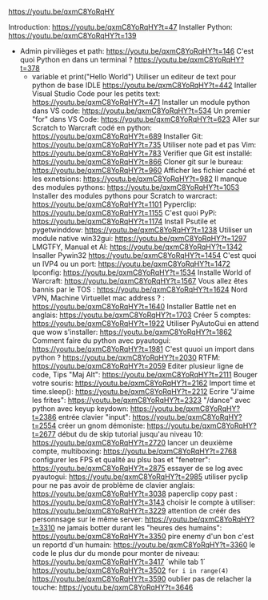 https://youtu.be/qxmC8YoRqHY

Introduction: https://youtu.be/qxmC8YoRqHY?t=47
Installer Python: https://youtu.be/qxmC8YoRqHY?t=139
- Admin pirvilièges et path: https://youtu.be/qxmC8YoRqHY?t=146
C'est quoi Python en dans un terminal ? https://youtu.be/qxmC8YoRqHY?t=378
  - variable et print("Hello World")
Utiliser un editeur de text pour python de base IDLE https://youtu.be/qxmC8YoRqHY?t=442
Intaller Visual Studio Code pour les petits text: https://youtu.be/qxmC8YoRqHY?t=471
Installer un module python dans VS code: https://youtu.be/qxmC8YoRqHY?t=534
Un premier "for" dans VS Code: https://youtu.be/qxmC8YoRqHY?t=623
Aller sur Scratch to Warcraft codé en python: https://youtu.be/qxmC8YoRqHY?t=689
Installer Git: https://youtu.be/qxmC8YoRqHY?t=735
Utiliser note pad et pas Vim: https://youtu.be/qxmC8YoRqHY?t=783
Verifier que Git est installé: https://youtu.be/qxmC8YoRqHY?t=866
Cloner git sur le bureau: https://youtu.be/qxmC8YoRqHY?t=960
Afficher les fichier caché et les exnetsions: https://youtu.be/qxmC8YoRqHY?t=982
Il manque des modules pythons: https://youtu.be/qxmC8YoRqHY?t=1053
Installer des modules pythons pour Scratch to warcract: https://youtu.be/qxmC8YoRqHY?t=1101
Pyperclip: https://youtu.be/qxmC8YoRqHY?t=1155
C'est quoi PyPi: https://youtu.be/qxmC8YoRqHY?t=1174
Install Psutile et pygetwinddow: https://youtu.be/qxmC8YoRqHY?t=1238
Utiliser un module native win32gui: https://youtu.be/qxmC8YoRqHY?t=1297
LMGTFY, Manual et AI: https://youtu.be/qxmC8YoRqHY?t=1342
Insaller Pywin32 https://youtu.be/qxmC8YoRqHY?t=1454
C'est quoi un IVP4 ou un port: https://youtu.be/qxmC8YoRqHY?t=1472
Ipconfig: https://youtu.be/qxmC8YoRqHY?t=1534
Installe World of Warcraft: https://youtu.be/qxmC8YoRqHY?t=1567
Vous allez êtes bannis par le TOS : https://youtu.be/qxmC8YoRqHY?t=1624
Nord VPN, Machine Virtuellet mac address ? : https://youtu.be/qxmC8YoRqHY?t=1640
Installer Battle net en anglais: https://youtu.be/qxmC8YoRqHY?t=1703
Créer 5 comptes: https://youtu.be/qxmC8YoRqHY?t=1922
Utiliser PyAutoGui en attend que wow s'installer: https://youtu.be/qxmC8YoRqHY?t=1862
Comment faire du python avec pyautogui: https://youtu.be/qxmC8YoRqHY?t=1981
C'est quuoi un import dans python ? https://youtu.be/qxmC8YoRqHY?t=2030
RTFM: https://youtu.be/qxmC8YoRqHY?t=2059
Editer plusieur ligne de code, Tips "Maj Alt": https://youtu.be/qxmC8YoRqHY?t=2111
Bouger votre souris: https://youtu.be/qxmC8YoRqHY?t=2162
Import time et time.sleep(): https://youtu.be/qxmC8YoRqHY?t=2212
Ecrire "J'aime les frites": https://youtu.be/qxmC8YoRqHY?t=2323
"/dance" avec python avec keyup  keydown: https://youtu.be/qxmC8YoRqHY?t=2386
entrée clavier "input": https://youtu.be/qxmC8YoRqHY?t=2554
créer un gnom démoniste: https://youtu.be/qxmC8YoRqHY?t=2677
début du de skip tutorial jusqu'au niveau 10: https://youtu.be/qxmC8YoRqHY?t=2720
lancer un deuxième compte, multiboxing: https://youtu.be/qxmC8YoRqHY?t=2768
configurer les FPS et qualité au plsu bas et "fenetrer": https://youtu.be/qxmC8YoRqHY?t=2875
essayer de se log avec pyautogui: https://youtu.be/qxmC8YoRqHY?t=2985
utiliser pyclip pour ne pas avoir de problème de clavier anglais: https://youtu.be/qxmC8YoRqHY?t=3038
paperclip copy past : https://youtu.be/qxmC8YoRqHY?t=3143
choisir le compte à utiliser: https://youtu.be/qxmC8YoRqHY?t=3229
attention de créér des personnsage sur le même server: https://youtu.be/qxmC8YoRqHY?t=3310
ne jamais botter durant les "heures des humains": https://youtu.be/qxmC8YoRqHY?t=3350
pire enemy d'un bon c'est un reportd d'un humain: https://youtu.be/qxmC8YoRqHY?t=3360
le code le plus dur du monde pour monter de niveau: https://youtu.be/qxmC8YoRqHY?t=3417
´while tab 1´ https://youtu.be/qxmC8YoRqHY?t=3502
`for i in range(4)` https://youtu.be/qxmC8YoRqHY?t=3590
oublier pas de relacher la touche: https://youtu.be/qxmC8YoRqHY?t=3646





